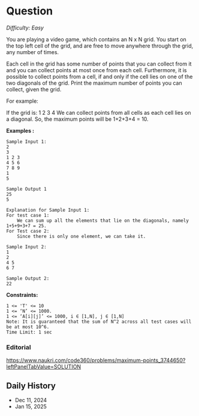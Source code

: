 # Question 

_Difficulty: Easy_

You are playing a video game, which contains an N x N grid. You start on the top left cell of the grid, and are free to move anywhere through the grid, any number of times.

Each cell in the grid has some number of points that you can collect from it and you can collect points at most once from each cell. Furthermore, it is possible to collect points from a cell, if and only if the cell lies on one of the two diagonals of the grid. Print the maximum number of points you can collect, given the grid.

For example:

If the grid is:
1 2
3 4
We can collect points from all cells as each cell lies on a diagonal. So, the maximum points will be 1+2+3+4 = 10.

**Examples :**
```
Sample Input 1:
2
3 
1 2 3
4 5 6
7 8 9
1
5

Sample Output 1
25
5

Explanation for Sample Input 1:
For test case 1:
    We can sum up all the elements that lie on the diagonals, namely 1+5+9+3+7 = 25.
For Test case 2:
    Since there is only one element, we can take it.    

Sample Input 2:
1
2
4 5
6 7

Sample Output 2:
22
```

**Constraints:**
```
1 <= 'T' <= 10
1 <= ‘N’ <= 1000.
1 <= ‘A[i][j]’ <= 1000, i ∈ [1,N], j ∈ [1,N]
Note: It is guaranteed that the sum of N^2 across all test cases will be at most 10^6.
Time Limit: 1 sec
```

### Editorial
https://www.naukri.com/code360/problems/maximum-points_3744650?leftPanelTabValue=SOLUTION

## Daily History
- Dec 11, 2024
- Jan 15, 2025